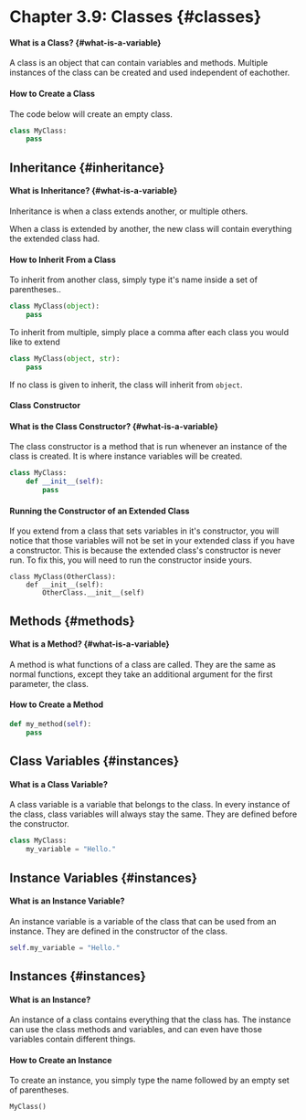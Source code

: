 # Chapter 3.9: Classes {#classes}

#### What is a Class? {#what-is-a-variable}

A class is an object that can contain variables and methods. Multiple instances of the class can be created and used independent of eachother.

#### How to Create a Class

The code below will create an empty class.

```py
class MyClass:
    pass
```

## Inheritance {#inheritance}

#### What is Inheritance? {#what-is-a-variable}

Inheritance is when a class extends another, or multiple others.

When a class is extended by another, the new class will contain everything the extended class had.

#### How to Inherit From a Class

To inherit from another class, simply type it's name inside a set of parentheses..

```py
class MyClass(object):
    pass
```

To inherit from multiple, simply place a comma after each class you would like to extend

```py
class MyClass(object, str):
    pass
```

If no class is given to inherit, the class will inherit from `object`.

#### Class Constructor

#### What is the Class Constructor? {#what-is-a-variable}

The class constructor is a method that is run whenever an instance of the class is created. It is where instance variables will be created.

```py
class MyClass:
    def __init__(self):
        pass
```

#### Running the Constructor of an Extended Class

If you extend from a class that sets variables in it's constructor, you will notice that those variables will not be set in your extended class if you have a constructor. This is because the extended class's constructor is never run. To fix this, you will need to run the constructor inside yours.

```
class MyClass(OtherClass):
    def __init__(self):
        OtherClass.__init__(self)
```

## Methods {#methods}

#### What is a Method? {#what-is-a-variable}

A method is what functions of a class are called. They are the same as normal functions, except they take an additional argument for the first parameter, the class.

#### How to Create a Method

```py
def my_method(self):
    pass
```

## Class Variables {#instances}

#### What is a Class Variable?

A class variable is a variable that belongs to the class. In every instance of the class, class variables will always stay the same. They are defined before the constructor.

```py
class MyClass:
    my_variable = "Hello."
```

## Instance Variables {#instances}

#### What is an Instance Variable?

An instance variable is a variable of the class that can be used from an instance. They are defined in the constructor of the class.

```py
self.my_variable = "Hello."
```

## Instances {#instances}

#### What is an Instance?

An instance of a class contains everything that the class has. The instance can use the class methods and variables, and can even have those variables contain different things.

#### How to Create an Instance

To create an instance, you simply type the name followed by an empty set of parentheses.

```py
MyClass()
```



